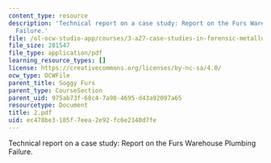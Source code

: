 ```yaml
---
content_type: resource
description: 'Technical report on a case study: Report on the Furs Warehouse Plumbing
  Failure.'
file: /ol-ocw-studio-app/courses/3-a27-case-studies-in-forensic-metallurgy-fall-2007/ec478be3185f7eea2e92fc6e2140d7fe_2.pdf
file_size: 281547
file_type: application/pdf
learning_resource_types: []
license: https://creativecommons.org/licenses/by-nc-sa/4.0/
ocw_type: OCWFile
parent_title: Soggy Furs
parent_type: CourseSection
parent_uid: 975ab73f-68c4-7a98-4695-d43a92097a65
resourcetype: Document
title: 2.pdf
uid: ec478be3-185f-7eea-2e92-fc6e2140d7fe
---
```

Technical report on a case study: Report on the Furs Warehouse Plumbing Failure.